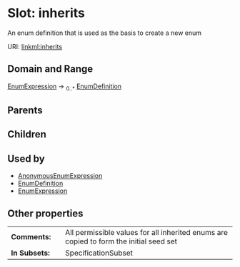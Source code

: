 
# Slot: inherits

An enum definition that is used as the basis to create a new enum

URI: [linkml:inherits](https://w3id.org/linkml/inherits)


## Domain and Range

[EnumExpression](EnumExpression.md) &#8594;  <sub>0..\*</sub> [EnumDefinition](EnumDefinition.md)

## Parents


## Children


## Used by

 * [AnonymousEnumExpression](AnonymousEnumExpression.md)
 * [EnumDefinition](EnumDefinition.md)
 * [EnumExpression](EnumExpression.md)

## Other properties

|  |  |  |
| --- | --- | --- |
| **Comments:** | | All permissible values for all inherited enums are copied to form the initial seed set |
| **In Subsets:** | | SpecificationSubset |